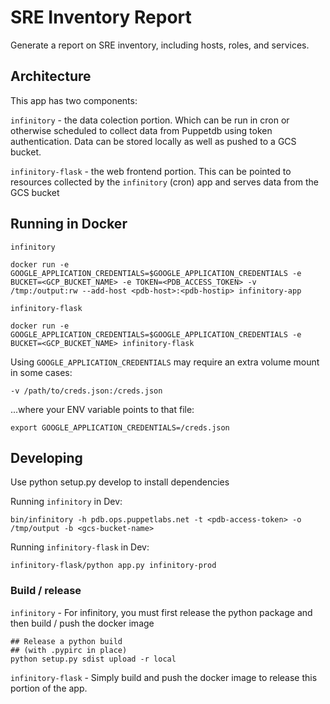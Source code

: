 SRE Inventory Report
====================

Generate a report on SRE inventory, including hosts, roles, and
services.

## Architecture

This app has two components:

`infinitory` - the data colection portion. Which can be run in cron or otherwise scheduled to collect data from Puppetdb using token authentication. Data can be stored locally as well as  pushed to a GCS bucket. 

`infinitory-flask` - the web frontend portion. This can be pointed to resources collected by the `infinitory` (cron) app and serves data from the GCS bucket

## Running in Docker

`infinitory`
```
docker run -e GOOGLE_APPLICATION_CREDENTIALS=$GOOGLE_APPLICATION_CREDENTIALS -e BUCKET=<GCP_BUCKET_NAME> -e TOKEN=<PDB_ACCESS_TOKEN> -v /tmp:/output:rw --add-host <pdb-host>:<pdb-hostip> infinitory-app
```

`infinitory-flask`
```
docker run -e GOOGLE_APPLICATION_CREDENTIALS=$GOOGLE_APPLICATION_CREDENTIALS -e BUCKET=<GCP_BUCKET_NAME> infinitory-flask
```

Using `GOOGLE_APPLICATION_CREDENTIALS` may require an extra volume mount in some cases:

```
-v /path/to/creds.json:/creds.json
```

...where your ENV variable points to that file:

```
export GOOGLE_APPLICATION_CREDENTIALS=/creds.json
```

## Developing

Use python setup.py develop to install dependencies

Running `infinitory` in Dev:

```
bin/infinitory -h pdb.ops.puppetlabs.net -t <pdb-access-token> -o /tmp/output -b <gcs-bucket-name>
```

Running `infinitory-flask` in Dev:

```
infinitory-flask/python app.py infinitory-prod
```

### Build / release

`infinitory` - For infinitory, you must first release the python package and then build / push the docker image
```
## Release a python build
## (with .pypirc in place)
python setup.py sdist upload -r local

```

`infinitory-flask` - Simply build and push the docker image to release this portion of the app.

